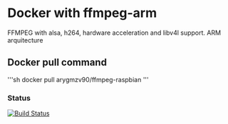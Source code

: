 # Docker with ffmpeg-arm
FFMPEG with alsa, h264, hardware acceleration and libv4l support. ARM arquitecture 

## Docker pull command
'''sh
docker pull arygmzv90/ffmpeg-raspbian
'''

### Status
[![Build Status](https://travis-ci.org/arygmzv90/Test.svg?branch=master)](https://travis-ci.org/arygmzv90/Test)
